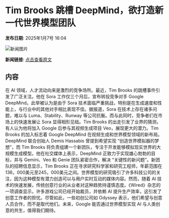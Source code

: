 # Tim Brooks 跳槽 DeepMind，欲打造新一代世界模型团队

**发布日期**: 2025年1月7号 16:04

![新闻图片](https://pic.chinaz.com/picmap/thumb/202304181745585427_7.jpg)

**新闻链接**: [点击查看原文](https://www.aibase.com/zh/news/14532)

## 内容

在 AI 领域，人才流动向来是激烈的竞争场所。最近，Tim Brooks 的跳槽事件引发了广泛关注。他在 Sora 工作仅三个月后，宣布转投竞争对手 Google DeepMind。此举被认为是由于 Sora 技术面临严重挑战，特别是在生成速度和性能上，与行业中的其他对手相比表现不佳。据报道，Sora 在技术上存在诸多问题，难以与 Luma、Stability、Runway 等公司抗衡。而与此同时，竞争者们在市场上的快速发展让 Sora 显得相形见绌。Tim Brooks 的出走引发了业界的猜测，有人认为他将加入 Google 后参与其视频生成项目 Veo，展现更大的潜力。Tim Brooks 的加入标志着 Google DeepMind 在视频生成和世界模型领域的新布局。DeepMind 联合创始人 Demis Hassabis 曾提到希望实现 “创造世界模拟器的梦想”，而 Tim Brooks 将负责组建一个新团队，专注于开发能够模拟现实世界的大规模生成模型。他在社交媒体上表示，DeepMind 正致力于实现雄心勃勃的目标，并与 Gemini、Veo 和 Genie 团队紧密合作，解决 “关键性的新问题”。新团队的招聘信息显示，Tim Brooks 正在寻求研究科学家和研究工程师，年薪范围在136，000美元至245，000美元之间。世界模型的研究吸引了许多科技公司的关注，因为这种模型有潜力创造可以与用户实时互动的媒体内容。然而，随着 AI 技术的快速发展，传统创意行业的从业者对这种趋势持谨慎态度。《Wired》杂志的一项调查显示，许多游戏公司已经开始裁员，并依赖 AI 提升生产效率，这引发了创意工作者的担忧。尽管如此，一些初创公司如 Odyssey 表示，他们希望与创意人员合作，而不是取代他们。未来，Google 能否通过世界模型实现 AI 与人类创意的共生，值得我们期待。
